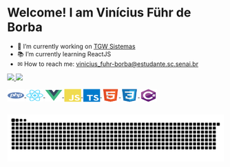 # Welcome! I am Vinícius Führ de Borba

- 💪 I’m currently working on <a href="http://www.tgwsistemas.com.br/">TGW Sistemas</a>
- 📚 I’m currently learning ReactJS
- ✉ How to reach me: vinicius_fuhr-borba@estudante.sc.senai.br

<div>
  <a href="https://github.com/ViniciusFuhrBorba">
  <img height="180em" src="https://github-readme-stats.vercel.app/api?username=ViniciusFuhrBorba&show_icons=true&theme=dark&include_all_commits=true&count_private=true"/>
  <img height="180em" src="https://github-readme-stats.vercel.app/api/top-langs/?username=ViniciusFuhrBorba&layout=compact&langs_count=7&theme=dark"/>
</div>
<div style="display: inline_block"><br>
  <img align="center" alt="Vinicius-PHP" height="30" width="40" src="https://raw.githubusercontent.com/devicons/devicon/master/icons/php/php-plain.svg">
  <img align="center" alt="Vinicius-React" height="30" width="40" src="https://raw.githubusercontent.com/devicons/devicon/master/icons/react/react-original.svg">
  <img align="center" alt="Vinicius-React" height="30" width="40" src="https://raw.githubusercontent.com/devicons/devicon/master/icons/vuejs/vuejs-original.svg">
  <img align="center" alt="Vinicius-Js" height="30" width="40" src="https://raw.githubusercontent.com/devicons/devicon/master/icons/javascript/javascript-plain.svg">
  <img align="center" alt="Vinicius-Ts" height="30" width="40" src="https://raw.githubusercontent.com/devicons/devicon/master/icons/typescript/typescript-plain.svg">
  <img align="center" alt="Vinicius-HTML" height="30" width="40" src="https://raw.githubusercontent.com/devicons/devicon/master/icons/html5/html5-original.svg">
  <img align="center" alt="Vinicius-CSS" height="30" width="40" src="https://raw.githubusercontent.com/devicons/devicon/master/icons/css3/css3-original.svg">
  <img align="center" alt="Vinicius-Csharp" height="30" width="40" src="https://raw.githubusercontent.com/devicons/devicon/master/icons/csharp/csharp-original.svg">
</div>
  
  ##
  
  ![Snake animation](https://github.com/ViniciusFuhrBorba/ViniciusFuhrBorba/blob/output/github-contribution-grid-snake.svg)
 
</div>
